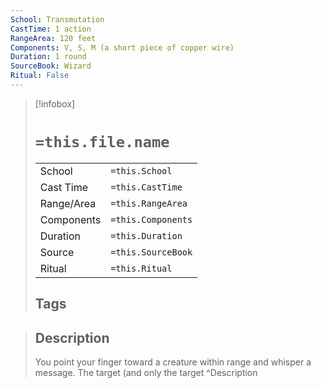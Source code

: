 ```yaml
---
School: Transmutation
CastTime: 1 action
RangeArea: 120 feet
Components: V, S, M (a short piece of copper wire)
Duration: 1 round
SourceBook: Wizard
Ritual: False
---
```

> [!infobox]
>
> # `=this.file.name`
> |            |                    |
> | ---------- | ------------------ |
> | School     | `=this.School`     |
> | Cast Time  | `=this.CastTime`   |
> | Range/Area | `=this.RangeArea`  |
> | Components | `=this.Components` |
> | Duration   | `=this.Duration`   |
> | Source     | `=this.SourceBook` |
> | Ritual     | `=this.Ritual`     |
>## Tags
>

> ## Description
> You point your finger toward a creature within range and whisper a message. The target (and only the target
> ^Description